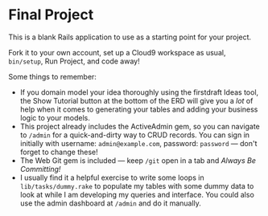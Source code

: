 # Final Project

This is a blank Rails application to use as a starting point for your project.

Fork it to your own account, set up a Cloud9 workspace as usual, `bin/setup`, Run Project, and code away!

Some things to remember:

 - If you domain model your idea thoroughly using the firstdraft Ideas tool, the Show Tutorial button at the bottom of the ERD will give you a _lot_ of help when it comes to generating your tables and adding your business logic to your models.
 - This project already includes the ActiveAdmin gem, so you can navigate to `/admin` for a quick-and-dirty way to CRUD records. You can sign in initially with username: `admin@example.com`, password: `password` — don't forget to change these!
 - The Web Git gem is included — keep `/git` open in a tab and *Always Be Committing!*
 - I usually find it a helpful exercise to write some loops in `lib/tasks/dummy.rake` to populate my tables with some dummy data to look at while I am developing my queries and interface. You could also use the admin dashboard at `/admin` and do it manually.
